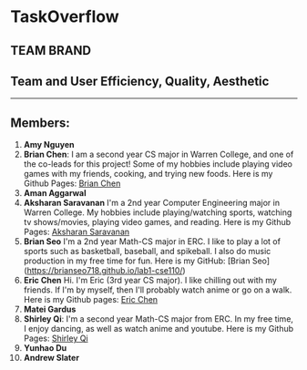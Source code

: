 # TaskOverflow

## TEAM BRAND

## Team and User Efficiency, Quality, Aesthetic

---
## Members:
1. **Amy Nguyen**
2. **Brian Chen**: 
I am a second year CS major in Warren College, and one of the co-leads for this project! Some of my hobbies include playing video games with my friends, cooking, and trying new foods. Here is my Github Pages: [Brian Chen](https://brichen.github.io/brian/)
3. **Aman Aggarwal**
4. **Aksharan Saravanan**
I'm a 2nd year Computer Engineering major in Warren College. My hobbies include playing/watching sports, watching tv shows/movies, playing video games, and reading. Here is my Github Pages: [Aksharan Saravanan](https://aksharans.github.io/CSE110_Lab1/)
5. **Brian Seo** I'm a 2nd year Math-CS major in ERC. I like to play a lot of sports such as basketball, baseball, and spikeball. I also do music production in my free time for fun. Here is my GitHub: [Brian Seo] (https://brianseo718.github.io/lab1-cse110/)
6. **Eric Chen**
Hi.  I'm Eric (3rd year CS major).  I like chilling out with my friends.  If I'm by myself, then I'll probably watch anime or go on a walk.  Here is my Github pages: [Eric Chen](https://erc003.github.io/cse110Page/)
7. **Matei Gardus**
8. **Shirley Qi**: 
I'm a second year Math-CS major from ERC. In my free time, I enjoy dancing, as well as watch anime and youtube. Here is my Github Pages: [Shirley Qi](https://sq19.github.io/shirley.github.io/)
9.  **Yunhao Du**
10.  **Andrew Slater**

